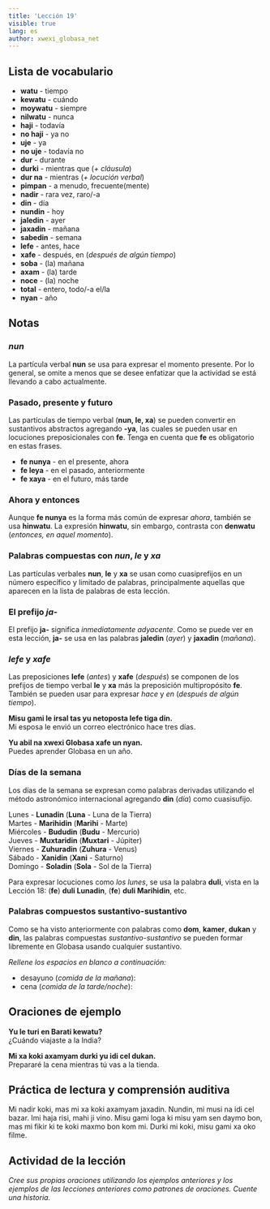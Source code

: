 ```yaml
---
title: 'Lección 19'
visible: true
lang: es
author: xwexi_globasa_net
---
```


## Lista de vocabulario

* **watu** - tiempo
* **kewatu** - cuándo
* **moywatu** - siempre
* **nilwatu** - nunca
* **haji** - todavía
* **no haji** - ya no
* **uje** - ya
* **no uje** - todavía no
* **dur** - durante
* **durki** - mientras que (_+ cláusula_)
* **dur na** - mientras (_+ locución verbal_)
* **pimpan** - a menudo, frecuente(mente)
* **nadir** - rara vez, raro/-a
* **din** - día
* **nundin** - hoy
* **jaledin** - ayer
* **jaxadin** - mañana
* **sabedin** - semana
* **lefe** - antes, hace
* **xafe** - después, en (_después de algún tiempo_)
* **soba** - (la) mañana
* **axam** - (la) tarde
* **noce** - (la) noche
* **total** - entero, todo/-a el/la
* **nyan** - año

## Notas
### _nun_

La partícula verbal **nun** se usa para expresar el momento presente. Por lo general, se omite a menos que se desee enfatizar que la actividad se está llevando a cabo actualmente.

### Pasado, presente y futuro

Las partículas de tiempo verbal (**nun, le, xa**) se pueden convertir en sustantivos abstractos agregando **-ya**, las cuales se pueden usar en locuciones preposicionales con **fe**. Tenga en cuenta que **fe** es obligatorio en estas frases.

* **fe nunya** - en el presente, ahora
* **fe leya** - en el pasado, anteriormente
* **fe xaya** - en el futuro, más tarde

### Ahora y entonces

Aunque **fe nunya** es la forma más común de expresar _ahora_, también se usa **hinwatu**. La expresión **hinwatu**, sin embargo, contrasta con **denwatu** (_entonces, en aquel momento_).

### Palabras compuestas con _nun_, _le_ y _xa_

Las partículas verbales **nun**, **le** y **xa** se usan como cuasiprefijos en un número específico y limitado de palabras, principalmente aquellas que aparecen en la lista de palabras de esta lección.

### El prefijo _ja-_

El prefijo **ja-** significa _inmediatamente adyacente_. Como se puede ver en esta lección, **ja-** se usa en las palabras **jaledin** (_ayer_) y **jaxadin** (_mañana_).

### _lefe_ y _xafe_

Las preposiciones **lefe** (_antes_) y **xafe** (_después_) se componen de los prefijos de tiempo verbal **le** y **xa** más la preposición multipropósito **fe**. También se pueden usar para expresar _hace_ y _en_ (_después de algún tiempo_).

**Misu gami le irsal tas yu netoposta lefe tiga din.**   
Mi esposa le envió un correo electrónico hace tres días.

**Yu abil na xwexi Globasa xafe un nyan.**  
Puedes aprender Globasa en un año.

### Días de la semana

Los días de la semana se expresan como palabras derivadas utilizando el método astronómico internacional agregando **din** (_día_) como cuasisufijo.

Lunes - **Lunadin** (**Luna** - Luna de la Tierra)  
Martes - **Marihidin** (**Marihi** - Marte)  
Miércoles - **Bududin** (**Budu** - Mercurio)  
Jueves - **Muxtaridin** (**Muxtari** - Júpiter)  
Viernes - **Zuhuradin** (**Zuhura** - Venus)  
Sábado - **Xanidin** (**Xani** - Saturno)  
Domingo - **Soladin** (**Sola** - Sol de la Tierra)  

Para expresar locuciones como _los lunes_, se usa la palabra **duli**, vista en la Lección 18: (**fe**) **duli Lunadin**, (**fe**) **duli Marihidin**, etc.

### Palabras compuestos sustantivo-sustantivo

Como se ha visto anteriormente con palabras como **dom**, **kamer**, **dukan** y **din**, las palabras compuestas _sustantivo-sustantivo_ se pueden formar libremente en Globasa usando cualquier sustantivo.

_Rellene los espacios en blanco a continuación:_

* desayuno (_comida de la mañana_):
* cena (_comida de la tarde/noche_):

## Oraciones de ejemplo

**Yu le turi en Barati kewatu?**  
¿Cuándo viajaste a la India?

**Mi xa koki axamyam durki yu idi cel dukan.**  
Prepararé la cena mientras tú vas a la tienda.

## Práctica de lectura y comprensión auditiva

Mi nadir koki, mas mi xa koki axamyam jaxadin. Nundin, mi musi na idi cel bazar. Imi haja risi, mahi ji vino. Misu gami loga ki misu yam sen daymo bon, mas mi fikir ki te koki maxmo bon kom mi. Durki mi koki, misu gami xa oko filme.

## Actividad de la lección

_Cree sus propias oraciones utilizando los ejemplos anteriores y los ejemplos de las lecciones anteriores como patrones de oraciones. Cuente una historia._
